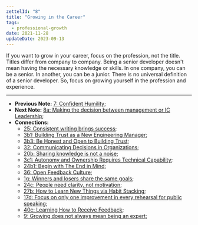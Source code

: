 ```yaml
---
zettelId: "8"
title: "Growing in the Career"
tags:
  - professional-growth
date: 2021-11-28
updateDate: 2023-09-13
---
```


If you want to grow in your career, focus on the profession, not the title. Titles differ from company to company. Being a senior developer doesn't mean having the necessary knowledge or skills. In one company, you can be a senior. In another, you can be a junior. There is no universal definition of a senior developer. So, focus on growing yourself in the profession and experience.

---

- **Previous Note:** [7: Confident Humility](/notes/7/);
- **Next Note:** [8a: Making the decision between management or IC Leadership](/notes/8a/);
- **Connections:**
  - [25: Consistent writing brings success](/notes/25/);
  - [3b1: Building Trust as a New Engineering Manager](/notes/3b1/);
  - [3b3: Be Honest and Open to Building Trust](/notes/3b3/);
  - [32: Communicating Decisions in Organizations](/notes/32/);
  - [20b: Sharing knowledge is not a noise](/notes/20b/);
  - [3c1: Autonomy and Ownership Requires Technical Capability](/notes/3c1/);
  - [24b1: Begin with The End in Mind](/notes/24b1/);
  - [36: Open Feedback Culture](/notes/36/);
  - [1g: Winners and losers share the same goals](/notes/1g/);
  - [24c: People need clarity, not motivation](/notes/24c/);
  - [27b: How to Learn New Things via Habit Stacking](/notes/27b/);
  - [17d: Focus on only one improvement in every rehearsal for public speaking](/notes/17d/);
  - [40c: Learning How to Receive Feedback](/notes/40c/);
  - [9: Growing does not always mean being an expert](/notes/9/);
